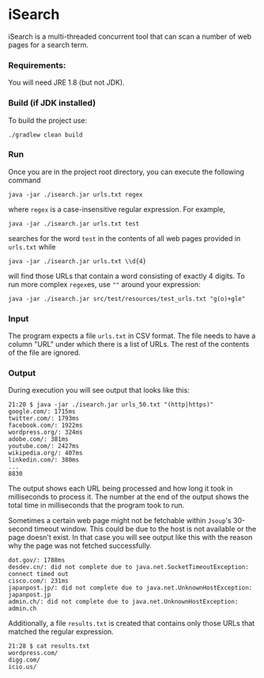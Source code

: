 # iSearch

iSearch is a multi-threaded concurrent tool that can scan a number of web pages for a search term.

### Requirements:
You will need JRE 1.8 (but not JDK).

### Build (if JDK installed)
To build the project use:
```
./gradlew clean build
```

### Run
Once you are in the project root directory, you can execute the following command
```
java -jar ./isearch.jar urls.txt regex
```
where `regex` is a case-insensitive regular expression. For example,
```
java -jar ./isearch.jar urls.txt test
```
searches for the word `test` in the contents of all web pages provided in `urls.txt` while
```
java -jar ./isearch.jar urls.txt \\d{4}
```
will find those URLs that contain a word consisting of exactly 4 digits.
To run more complex `regex`es, use `""` around your expression:
```
java -jar ./isearch.jar src/test/resources/test_urls.txt "g(o)+gle"
```

### Input
The program expects a file `urls.txt` in CSV format. The file needs to have a column "URL"
under which there is a list of URLs. The rest of the contents of the file are ignored.

### Output

During execution you will see output that looks like this:

```
21:20 $ java -jar ./isearch.jar urls_50.txt "(http|https)"
google.com/: 1715ms
twitter.com/: 1793ms
facebook.com/: 1922ms
wordpress.org/: 324ms
adobe.com/: 381ms
youtube.com/: 2427ms
wikipedia.org/: 407ms
linkedin.com/: 380ms
...
8830
```
The output shows each URL being processed and how long it took in milliseconds to process it. The number
at the end of the output shows the total time in milliseconds that the program took to run.

Sometimes a certain web page might not be fetchable within `Jsoup`'s 30-second timeout
window. This could be due to the host is not available or the page doesn't exist. In that case
you will see output like this with the reason why the page was not fetched successfully.
```
dot.gov/: 1788ms
desdev.cn/: did not complete due to java.net.SocketTimeoutException: connect timed out
cisco.com/: 231ms
japanpost.jp/: did not complete due to java.net.UnknownHostException: japanpost.jp
admin.ch/: did not complete due to java.net.UnknownHostException: admin.ch
```

Additionally, a file `results.txt` is created that contains only those URLs that matched the regular expression.

```
21:28 $ cat results.txt 
wordpress.com/
digg.com/
icio.us/
```
